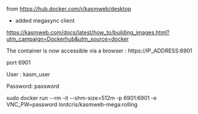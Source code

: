 from https://hub.docker.com/r/kasmweb/desktop
+ added megasync client

https://kasmweb.com/docs/latest/how_to/building_images.html?utm_campaign=Dockerhub&utm_source=docker


The container is now accessible via a browser : https://IP_ADDRESS:6901

port 6901

User : kasm_user
  
Password: password
  
sudo docker run --rm -it --shm-size=512m -p 6901:6901 -e VNC_PW=password lordcris/kasmweb-mega:rolling
